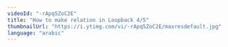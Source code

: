 ```yaml
---
videoId: "-rApq5ZoC2E"
title: "How to make relation in Loopback 4/5"
thumbnailUrl: "https://i.ytimg.com/vi/-rApq5ZoC2E/maxresdefault.jpg"
language: "arabic"
---
```


